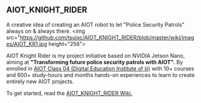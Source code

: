 ## AIOT_KNIGHT_RIDER
A creative idea of creating an AIOT robot to let "Police Security Patrols" always on & always there.
<img src="https://github.com/tsuixc/AIOT_KNIGHT_RIDER/blob/master/wiki/images/AIOT_KR1.jpg height="256">
  
AIOT Knight Rider is my project initiative based on NVIDIA Jetson Nano, aiming at **"Transforming future police security patrols with AIOT".** By enrolled in [AIOT Class 04 (Digital Education Institute of iii)](https://www.iiiedu.org.tw/aiot/) with 10+ courses and 600+ study-hours and months hands-on experiences to learn to create entirely new AIOT projects.

To get started, read the [AIOT_KNIGHT_RIDER Wiki.](https://github.com/tsuixc/AIOT_KNIGHT_RIDER/wiki)
